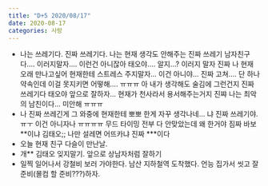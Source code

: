 ```yaml
---
title: "D+5 2020/08/17"
date: 2020-08-17
categories: 사랑
---
```

- 나는 쓰레기다. 진짜 쓰레기다. 나는 현재 생각도 안해주는 진짜 쓰레기 남자친구다.... 이러지말자.... 이런건 아니잖아 태오야.... 알지...? 이러지 말자 진짜 나 현재 오래 만나고싶어 현재한테 스트레스 주지말자... 이건 아니야... 진짜 고쳐.... 단 하나 약속인데 이걸 못지키면 어떻해.... ㅠㅠㅠ 아 내가 생각해도 술김에 그런건지 진짜 쓰레기다 태오야 앞으로 잘하자... 현재가 천사라서 용서해주는거지 진쨔 나는 최악의 남친이다... 미안해 ㅠㅠㅠ
- 나 진짜 쓰레긴게 그 와중에 현재한테 뽀뽀 한게 자꾸 생각나네... 냐 진짜 쓰레기야.ㅠㅜ 이건 아니자나 ㅠㅠㅠㅠ 무드 타이밍 전부 다 안맞았는데 왜 한거야 짐짜 바보 **이냐 김태오;;  나만 설레면 어뜨카냐 진짜 ***이다
- 오늘 현재 친구 다슬이 만난날.
- 개** 김태오 잊지말기. 앞으로 상남자처럼 잘하기
- 일찍 일어나서 강철비 보러 가야한다. 남산 지하철역 도착했다. 언능 집가서 씻고 잘준비(몰컴 할 준비???)하자.
